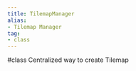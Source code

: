 ```yaml
---
title: TilemapManager
alias: 
- Tilemap Manager
tag: 
- class
---
```

#class 
Centralized way to create Tilemap
